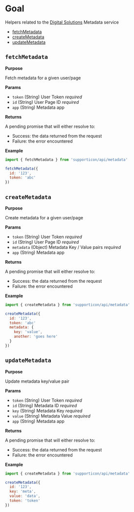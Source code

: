 # Goal

Helpers related to the [Digital Solutions](https://metadata.blackbaud.services/docs) Metadata service

- [fetchMetadata](#fetchmetadata)
- [createMetadata](#createmetadata)
- [updateMetadata](#updatemetadata)

## `fetchMetadata`

**Purpose**

Fetch metadata for a given user/page

**Params**

- `token` (String) User Token _required_
- `id` (String) User Page ID _required_
- `app` (String) Metadata app

**Returns**

A pending promise that will either resolve to:

- Success: the data returned from the request
- Failure: the error encountered

**Example**

```javascript
import { fetchMetadata } from 'supporticon/api/metadata'

fetchMetadata({
  id: '123',
  token: 'abc'
})
```


## `createMetadata`

**Purpose**

Create metadata for a given user/page

**Params**

- `token` (String) User Token _required_
- `id` (String) User Page ID _required_
- `metadata` (Object) Metadata Key / Value pairs _required_
- `app` (String) Metadata app

**Returns**

A pending promise that will either resolve to:

- Success: the data returned from the request
- Failure: the error encountered

**Example**

```javascript
import { createMetadata } from 'supporticon/api/metadata'

createMetadata({
  id: '123',
  token: 'abc'
  metadata: {
    key: 'value',
    another: 'goes here'
  }
})
```


## `updateMetadata`

**Purpose**

Update metadata key/value pair

**Params**

- `token` (String) User Token _required_
- `id` (String) Metadata ID _required_
- `key` (String) Metadata Key _required_
- `value` (String) Metadata Value _required_
- `app` (String) Metadata app

**Returns**

A pending promise that will either resolve to:

- Success: the data returned from the request
- Failure: the error encountered

**Example**

```javascript
import { createMetadata } from 'supporticon/api/metadata'

createMetadata({
  id: '123',
  key: 'meta',
  value: 'data',
  token: 'token'
})
```
